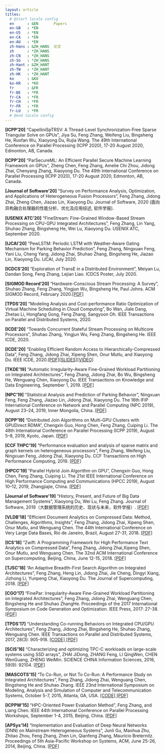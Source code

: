 ```yaml
---
layout: article
titles:
  # @start locale config
  en      : &EN       Papers
  en-GB   : *EN
  en-US   : *EN
  en-CA   : *EN
  en-AU   : *EN
  zh-Hans : &ZH_HANS  论文
  zh      : *ZH_HANS
  zh-CN   : *ZH_HANS
  zh-SG   : *ZH_HANS
  zh-Hant : &ZH_HANT  
  zh-TW   : *ZH_HANT
  zh-HK   : *ZH_HANT
  ko      : &KO       
  ko-KR   : *KO
  fr      : &FR       
  fr-BE   : *FR
  fr-CA   : *FR
  fr-CH   : *FR
  fr-FR   : *FR
  fr-LU   : *FR
  # @end locale config
---
```


**[ICPP’20]** “CapelliniSpTRSV: A Thread-Level Synchronization-Free Sparse Triangular Solve on GPUs”, Jiya Su, Feng Zhang, Weifeng Liu, Bingsheng He, Ruofan Wu, Xiaoyong Du, Rujia Wang. The 49th International Conference on Parallel Processing (ICPP 2020), 17-20 August 2020, Edmonton, AB, Canada.

**[ICPP’20]** “ParSecureML: An Efficient Parallel Secure Machine Learning Framework on GPUs”, Zheng Chen, Feng Zhang, Amelie Chi Zhou, Jidong Zhai, Chenyang Zhang, Xiaoyong Du. The 49th International Conference on Parallel Processing (ICPP 2020), 17-20 August 2020, Edmonton, AB, Canada.

**[Journal of Software’20]** “Survey on Performance Analysis, Optimization, and Applications of Heterogeneous Fusion Processors”, Feng Zhang, Jidong Zhai, Zheng Chen, Jiazao Lin, Xiaoyong Du. Journal of Software, 2020 (面向异构融合处理器的性能分析、优化及应用综述, 软件学报).

**[USENIX ATC’20]** “FineStream: Fine-Grained Window-Based Stream Processing on CPU-GPU Integrated Architectures”, Feng Zhang, Lin Yang, Shuhao Zhang, Bingsheng He, Wei Lu, Xiaoyong Du. USENIX ATC, September 2020.

**[IJCAI’20]** “PewLSTM: Periodic LSTM with Weather-Aware Gating Mechanism for Parking Behavior Prediction”, Feng Zhang, Ningxuan Feng, Yani Liu, Cheng Yang, Jidong Zhai, Shuhao Zhang, Bingsheng He, Jiazao Lin, Xiaoyong Du. IJCAI, July 2020.

**[ICDCS’20]** “Exploration of TransE in a Distributed Environment”, Meiyan Lu, Dandan Song, Feng Zhang, Lejian Liao. ICDCS Poster, July 2020.

**[SIGMOD Record’20]** “Hardware-Conscious Stream Processing: A Survey”, Shuhao Zhang, Feng Zhang, Yingjun Wu, Bingsheng He, Paul Johns. ACM SIGMOD Record, February 2020.[[PDF]](https://arxiv.org/pdf/2001.05667.pdf)

**[TPDS’20]** “Modeling Analysis and Cost-performance Ratio Optimization of Virtual Machine Scheduling in Cloud Computing”, Bo Wan, Jiale Dang, Zhetao Li, Hongfang Gong, Feng Zhang, Sangyoon Oh. IEEE Transactions on Parallel and Distributed Systems, 2020.

**[ICDE’20]** “Towards Concurrent Stateful Stream Processing on Multicore Processors”, Shuhao Zhang, Yingjun Wu, Feng Zhang, Bingsheng He. IEEE ICDE, 2020.

**[ICDE’20]** “Enabling Efficient Random Access to Hierarchically-Compressed Data”, Feng Zhang, Jidong Zhai, Xipeng Shen, Onur Mutlu, and Xiaoyong Du. IEEE ICDE, 2020.[[PDF]](https://fengzhangcs.github.io/papers/ICDE_Zhang.pdf)[[SLIDES]](https://fengzhangcs.github.io/slides/70_ICDE_Zhang.pdf)[[VIDEO]](https://youtu.be/XT6JsQ3u2Ks)

**[TKDE’19]** “Automatic Irregularity-Aware Fine-Grained Workload Partitioning on Integrated Architectures”, Feng Zhang, Jidong Zhai, Bo Wu, Bingsheng He, Wenguang Chen, Xiaoyong Du. IEEE Transactions on Knowledge and Data Engineering, September 1, 2019. [[PDF]](http://parasys.cn/wp-content/uploads/2019/09/TKDE.pdf)

**[NPC’19]** “Statistical Analysis and Prediction of Parking Behavior”, Ningxuan Feng, Feng Zhang, Jiazao Lin, Jidong Zhai, Xiaoyong Du. The 16th IFIP International Conference on Network and Parallel Computing (NPC 2019), August 23–24, 2019, Inner Mongolia, China. [[PDF]](http://parasys.cn/wp-content/uploads/2019/08/Parking-Behavior-Analysis-and-Prediction.pdf)

**[ICPP’19]** “Distributed Join Algorithms on Multi-GPU Clusters with GPUDirect RDMA”, Chengxin Guo, Hong Chen, Feng Zhang, Cuiping Li. The 48th International Conference on Parallel Processing (ICPP 2019), August 5–8, 2019, Kyoto, Japan. [[PDF]](http://parasys.cn/wp-content/uploads/2019/07/ICPP_final_pdf.pdf)

**[CCF THPC’19]** “Performance evaluation and analysis of sparse matrix and graph kernels on heterogeneous processors”, Feng Zhang, Weifeng Liu, Ningxuan Feng, Jidong Zhai, Xiaoyong Du. CCF Transactions on High Performance Computing, 2019. [[PDF]](https://link.springer.com/article/10.1007/s42514-019-00008-6)

**[HPCC’19]** “Parallel Hybrid Join Algorithm on GPU”, Chengxin Guo, Hong Chen, Feng Zhang, Cuiping Li. The 21st IEEE International Conference on High Performance Computing and Communications (HPCC 2019), August 10–12, 2019, Zhangjiajie, China. [[PDF]](http://parasys.cn/wp-content/uploads/2019/07/Parallel_Hybrid_Join_Algorithm_on_GPU.pdf)

**[Journal of Software’19]** “History, Present, and Future of Big Data Management Systems”, Xiaoyong Du, Wei Lu, Feng Zhang. Journal of Software, 2019（大数据管理系统的历史、现状与未来，软件学报）. [[PDF]](http://parasys.cn/wp-content/uploads/2019/07/zsb.pdf)

**[VLDB’18]** “Efficient Document Analytics on Compressed Data: Method, Challenges, Algorithms, Insights”, Feng Zhang, Jidong Zhai, Xipeng Shen, Onur Mutlu, and Wenguang Chen. The 44th International Conference on Very Large Data Bases, Rio de Janeiro, Brazil, August 27-31, 2018. [[PDF]](https://dl.acm.org/citation.cfm?id=3269466)

**[ICS’18]** “Zwift: A Programming Framework for High Performance Text Analytics on Compressed Data”, Feng Zhang, Jidong Zhai,Xipeng Shen, Onur Mutlu, and Wenguang Chen. The 32nd ACM International Conference on Supercomputing, Beijing, China, June 12-15, 2018. [[PDF]](https://dl.acm.org/citation.cfm?id=3205325)

**[TJSC’18]** “An Adaptive Breadth-First Search Algorithm on Integrated Architectures”, Feng Zhang, Heng Lin, Jidong Zhai, Jie Cheng, Dingyi Xiang, Jizhong Li, Yunpeng Chai, Xiaoyong Du. The Journal of Supercomputing, 2018. [[PDF]](https://link.springer.com/article/10.1007/s11227-018-2525-0)

**[CGO’17]** “FinePar: Irregularity-Aware Fine-Grained Workload Partitioning on Integrated Architectures”, Feng Zhang, Jidong Zhai, Wenguang Chen, Bingsheng He and Shuhao ZhangHe. Proceedings of the 2017 International Symposium on Code Generation and Optimization. IEEE Press, 2017: 27-38. [[PDF]](https://dl.acm.org/citation.cfm?id=3049836)

**[TPDS’17]** “Understanding Co-running Behaviors on Integrated CPU/GPU Architectures”, Feng Zhang, Jidong Zhai, Bingsheng He, Shuhao Zhang, Wenguang Chen. IEEE Transactions on Parallel and Distributed Systems, 2017, 28(3): 905-918. [[CODE] ](https://github.com/zhangfengthu/CoRunBench)[[PDF]](https://ieeexplore.ieee.org/abstract/document/7501903/)

**[SCIS’16]** “Characterizing and optimizing TPC-C workloads on large-scale systems using SSD arrays”, ZHAI JiDong, ZHANG Feng, LI QingWen, CHEN WenGuang, ZHENG WeiMin. SCIENCE CHINA Information Sciences, 2016, 59(9): 92104. [[PDF]](http://link.springer.com/article/10.1007/s11432-015-5383-x)

**[MASCOTS’15]** “To Co-Run, or Not To Co-Run: A Performance Study on Integrated Architectures”, Feng Zhang, Jidong Zhai, Wenguang Chen, Bingsheng He and Shuhao Zhang. IEEE 23nd International Symposium on Modeling, Analysis and Simulation of Computer and Telecommunication Systems, October 5-7, 2015, Atlanta, GA, USA. [[CODE] ](https://github.com/zhangfengthu/CoRunBench)[[PDF]](https://ieeexplore.ieee.org/abstract/document/7330177)

**[ICPPW’15]** “HPC-Oriented Power Evaluation Method”, Feng Zhang, and Liang Chen. IEEE 44th International Conference on Parallel Processing Workshops, September 1-4, 2015, Beijing, China. [[PDF]](https://ieeexplore.ieee.org/document/7349912)

**[APSys’14]** “Implementation and Evaluation of Deep Neural Networks (DNN) on Mainstream Heterogeneous Systems”, Junli Gu, Maohua Zhu, Zhitao Zhou, Feng Zhang, Zhen Lin, Qianfeng Zhang, Mauricio Breternitz. Proceedings of 5th Asia-Pacific Workshop on Systems, ACM, June 25-26, 2014, Beijing, China. [[PDF]](http://dl.acm.org/citation.cfm?id=2637229)

